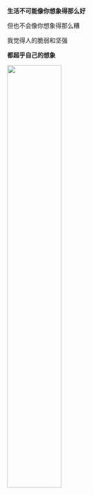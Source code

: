 **生活不可能像你想象得那么好**

但也不会像你想象得那么糟

我觉得人的脆弱和坚强

**都超乎自己的想象**




<img src=" https://wang-gxi.github.io/my-photo/yinghua.png" width="50%">
